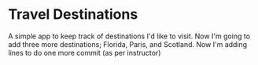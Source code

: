 # Travel Destinations

A simple app to keep track of destinations I'd like to visit.
Now I'm going to add three more destinations; Florida, Paris, and Scotland.
Now I'm adding lines to do one more commit (as per instructor)
